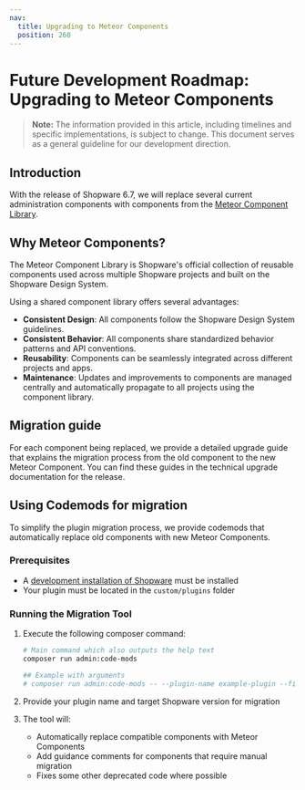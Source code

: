 ```yaml
---
nav:
  title: Upgrading to Meteor Components
  position: 260
---
```


# Future Development Roadmap: Upgrading to Meteor Components

> **Note:** The information provided in this article, including timelines and specific implementations, is subject to change.
> This document serves as a general guideline for our development direction.

## Introduction

With the release of Shopware 6.7, we will replace several current administration components with components from the [Meteor Component Library](https://meteor-component-library.vercel.app/).

## Why Meteor Components?

The Meteor Component Library is Shopware's official collection of reusable components used across multiple Shopware projects and built on the Shopware Design System.

Using a shared component library offers several advantages:

- **Consistent Design**: All components follow the Shopware Design System guidelines.
- **Consistent Behavior**: All components share standardized behavior patterns and API conventions.
- **Reusability**: Components can be seamlessly integrated across different projects and apps.
- **Maintenance**: Updates and improvements to components are managed centrally and automatically propagate to all projects using the component library.

## Migration guide

For each component being replaced, we provide a detailed upgrade guide that explains the migration process from the old component to the new Meteor Component. You can find these guides in the technical upgrade documentation for the release.

## Using Codemods for migration

To simplify the plugin migration process, we provide codemods that automatically replace old components with new Meteor Components.

### Prerequisites

- A [development installation of Shopware](https://github.com/shopware/shopware) must be installed
- Your plugin must be located in the `custom/plugins` folder

### Running the Migration Tool

1. Execute the following composer command:

   ```bash
   # Main command which also outputs the help text
   composer run admin:code-mods

   ## Example with arguments
   # composer run admin:code-mods -- --plugin-name example-plugin --fix -v 6.7
   ```

2. Provide your plugin name and target Shopware version for migration
3. The tool will:
   - Automatically replace compatible components with Meteor Components
   - Add guidance comments for components that require manual migration
   - Fixes some other deprecated code where possible
  
